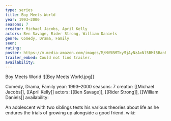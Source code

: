 ```yaml
---
type: series
title: Boy Meets World
year: 1993–2000
seasons: 7
creator: Michael Jacobs, April Kelly
actors: Ben Savage, Rider Strong, William Daniels
genre: Comedy, Drama, Family
seen:
rating: 
poster: https://m.media-amazon.com/images/M/MV5BMTkyMjAyNzAxNl5BMl5BanBnXkFtZTcwNjk1MDk5NA@@._V1_SX300.jpg
trailer_embed: Could not find trailer.
availability:
---
```

Boy Meets World
![[Boy Meets World.jpg]]

Comedy, Drama, Family
year: 1993–2000
seasons: 7
creator: [[Michael Jacobs]], [[April Kelly]]
actors: [[Ben Savage]], [[Rider Strong]], [[William Daniels]]
availability:

An adolescent with two siblings tests his various theories about life as he endures the trials of growing up alongside a good friend.
wiki: 



